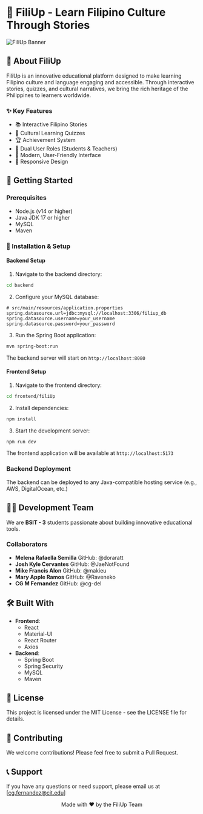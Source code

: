 # 🌟 FiliUp - Learn Filipino Culture Through Stories
![FiliUp Banner](https://i.imgur.com/ZQDl2cC.png)

## 📖 About FiliUp
FiliUp is an innovative educational platform designed to make learning Filipino culture and language engaging and accessible. Through interactive stories, quizzes, and cultural narratives, we bring the rich heritage of the Philippines to learners worldwide.

### ✨ Key Features
- 📚 Interactive Filipino Stories
- 🎯 Cultural Learning Quizzes
- 🏆 Achievement System
- 👥 Dual User Roles (Students & Teachers)
- 🎨 Modern, User-Friendly Interface
- 📱 Responsive Design

## 🚀 Getting Started

### Prerequisites
- Node.js (v14 or higher)
- Java JDK 17 or higher
- MySQL
- Maven

### 🔧 Installation & Setup

#### Backend Setup
1. Navigate to the backend directory:
```bash
cd backend
```
2. Configure your MySQL database:
```properties
# src/main/resources/application.properties
spring.datasource.url=jdbc:mysql://localhost:3306/filiup_db
spring.datasource.username=your_username
spring.datasource.password=your_password
```
3. Run the Spring Boot application:
```bash
mvn spring-boot:run
```
The backend server will start on `http://localhost:8080`

#### Frontend Setup
1. Navigate to the frontend directory:
```bash
cd frontend/filiUp
```
2. Install dependencies:
```bash
npm install
```
3. Start the development server:
```bash
npm run dev
```
The frontend application will be available at `http://localhost:5173`



### Backend Deployment
The backend can be deployed to any Java-compatible hosting service (e.g., AWS, DigitalOcean, etc.)

## 👨‍💻 Development Team
We are **BSIT - 3** students passionate about building innovative educational tools.

### Collaborators
* **Melena Rafaella Semilla** GitHub: @doraratt
* **Josh Kyle Cervantes** GitHub: @JaeNotFound
* **Mike Francis Alon** GitHub: @makieu
* **Mary Apple Ramos** GitHub: @Raveneko
* **CG M Fernandez** GitHub: @cg-del

## 🛠️ Built With
* **Frontend**:
   * React
   * Material-UI
   * React Router
   * Axios
* **Backend**:
   * Spring Boot
   * Spring Security
   * MySQL
   * Maven

## 📄 License
This project is licensed under the MIT License - see the LICENSE file for details.

## 🤝 Contributing
We welcome contributions! Please feel free to submit a Pull Request.

## 📞 Support
If you have any questions or need support, please email us at [cg.fernandez@cit.edu]

<div align="center">
  Made with ❤️ by the FiliUp Team
</div>
